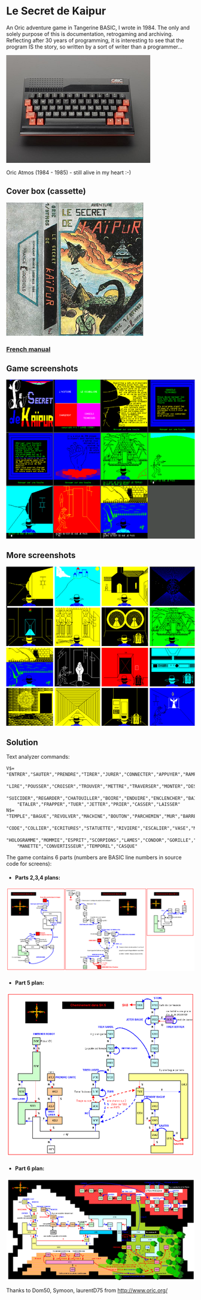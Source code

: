 # Le Secret de Kaipur
An Oric adventure game in Tangerine BASIC, I wrote in 1984. The only and solely purpose of this is documentation, retrogaming and archiving. Reflecting after 30 years of programming, it is interesting to see that the program IS the story, so written by a sort of writer than a programmer... 


![](atmos.jpg)

Oric Atmos (1984 - 1985) - still alive in my heart :-)


## Cover box (cassette)
![](kaipur_jaquette.png)
### [French manual](kaipur_manuel.pdf "French manual PDF")
## Game screenshots
![](kaipur_ecrans0.png)
## More screenshots
![](kaipur_ecrans.png)
## Solution
Text analyzer commands:
```
V$= "ENTRER","SAUTER","PRENDRE","TIRER","JURER","CONNECTER","APPUYER","RAMPER",
    "LIRE","POUSSER","CROISER","TROUVER","METTRE","TRAVERSER","MONTER","DESCENDRE",
    "SUICIDER","REGARDER","CHATOUILLER","BOIRE","ENDUIRE","ENCLENCHER","BAISSER",
    "ETALER","FRAPPER","TUER","JETTER","PRIER","CASSER","LAISSER"
N$= "TEMPLE","BAGUE","REVOLVER","MACHINE","BOUTON","PARCHEMIN","MUR","BARRE","CASSETTE",
    "CODE","COLLIER","ECRITURES","STATUETTE","RIVIERE","ESCALIER","VASE","MASQUE",
    "HOLOGRAMME","MOMMIE","ESPRIT","SCORPIONS","LAMES","CONDOR","GORILLE","BOL","EPEE",
    "MANETTE","CONVERTISSEUR","TEMPOREL","CASQUE"

```
The game contains 6 parts (numbers are BASIC line numbers in source code for screens):
- #### Parts 2,3,4 plans:
![](kaipur_solution_sk234.png)
- #### Part 5 plan:
![](kaipur_solution_sk5.png)
- #### Part 6 plan:
![](kaipur_solution_sk6.png)

Thanks to Dom50, Symoon, laurentD75 from http://www.oric.org/
